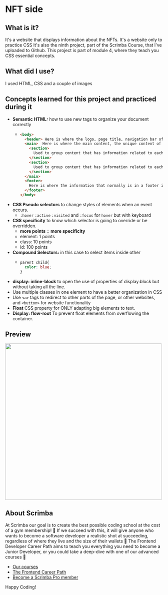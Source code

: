 # NFT side
## What is it? 
It's a website that displays information about the NFTs. It's a website only to practice CSS
It's also the ninth project, part of the Scrimba Course, that I've uploaded to Github. This project is part of module 4, where they teach you CSS essential concepts.
## What did I use?
I used HTML, CSS and a couple of images
## Concepts learned for this project and practiced during it
- **Semantic HTML:** how to use new tags to organize your document correctly
  - ```HTML
    <body>
      <header> Here is where the logo, page title, navigation bar of the page, all the things that will be shared between others pages for the same domain are written. </header>
      <main>  Here is where the main content, the unique content of this page, is written. 
        <section>
          Used to group content that has information related to each other.
        </section>
        <section>
          Used to group content that has information related to each other.
        </section>
      </main>
      <footer>
        Here is where the information that normally is in a footer is written
      </footer>
    </body>
    ```
- **CSS Pseudo selectors** to change styles of elements when an event occurs.
  - `:hover` `:active` `:visited` and `:focus` for `hover` but with keyboard
- **CSS specificity** to know which selector is going to override or be overridden. 
  - __more points = more specificity__
  - element: 1 points
  - class: 10 points
  - id: 100 points
- **Compound Selectors:** in this case to select items inside other
  - ```CSS
    parent child{
      color: blue;
    }
    ```
- **display: inline-block** to open the use of properties of display:block but without taking all the line. 
- Use multiple classes in one element to have a better organization in CSS
- Use `<a>` tags to redirect to other parts of the page, or other websites, and `<button>` for website functionality
- **Float** CSS property for ONLY adapting big elements to text.
- **Display: flow-root** To prevent float elements from overflowing the container. 
## Preview 
<img style="text-align:center" src="https://github.com/AlexMakowiecki/unit-converter/assets/122258496/b850091f-3650-4658-aeff-b1c18d2847a7" width="500"/> 

## About Scrimba

At Scrimba our goal is to create the best possible coding school at the cost of a gym membership! 💜
If we succeed with this, it will give anyone who wants to become a software developer a realistic shot at succeeding, regardless of where they live and the size of their wallets 🎉
The Frontend Developer Career Path aims to teach you everything you need to become a Junior Developer, or you could take a deep-dive with one of our advanced courses 🚀

- [Our courses](https://scrimba.com/allcourses)
- [The Frontend Career Path](https://scrimba.com/learn/frontend)
- [Become a Scrimba Pro member](https://scrimba.com/pricing)

Happy Coding!
